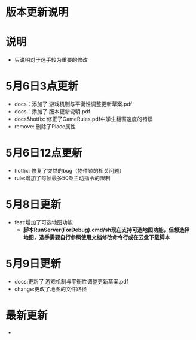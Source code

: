 # 版本更新说明

# 说明
- 只说明对于选手较为重要的修改

# 5月6日3点更新
- docs：添加了 游戏机制与平衡性调整更新草案.pdf
- docs：添加了 版本更新说明.pdf
- docs&hotfix: 修正了GameRules.pdf中学生翻窗速度的错误
- remove: 删除了Place属性

# 5月6日12点更新
- hotfix: 修复了突然的bug（物件锁的相关问题）
- rule:增加了每帧最多50条主动指令的限制

# 5月8日更新
- feat:增加了可选地图功能
  - **脚本RunServer(ForDebug).cmd/sh现在支持可选地图功能，但想选择地图，选手需要自行参照使用文档修改命令行或在云盘下载脚本**

# 5月9日更新
- docs:更新了 游戏机制与平衡性调整更新草案.pdf
- change:更改了地图的文件路径

# 最新更新
- 